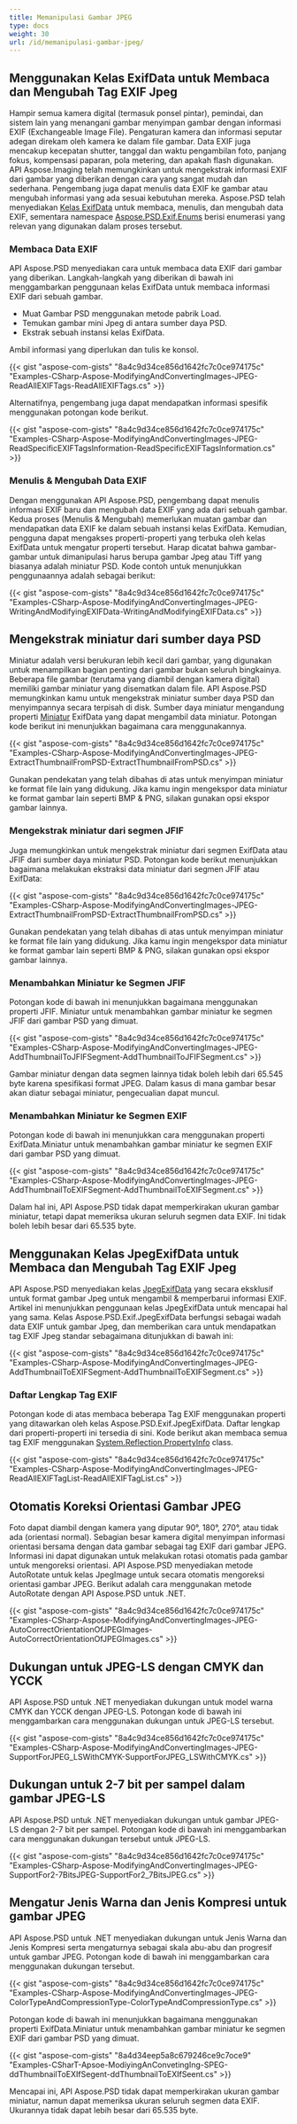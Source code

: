 ```yaml
---
title: Memanipulasi Gambar JPEG
type: docs
weight: 30
url: /id/memanipulasi-gambar-jpeg/
---
```


## **Menggunakan Kelas ExifData untuk Membaca dan Mengubah Tag EXIF Jpeg**
Hampir semua kamera digital (termasuk ponsel pintar), pemindai, dan sistem lain yang menangani gambar menyimpan gambar dengan informasi EXIF (Exchangeable Image File). Pengaturan kamera dan informasi seputar adegan direkam oleh kamera ke dalam file gambar. Data EXIF juga mencakup kecepatan shutter, tanggal dan waktu pengambilan foto, panjang fokus, kompensasi paparan, pola metering, dan apakah flash digunakan. API Aspose.Imaging telah memungkinkan untuk mengekstrak informasi EXIF dari gambar yang diberikan dengan cara yang sangat mudah dan sederhana. Pengembang juga dapat menulis data EXIF ke gambar atau mengubah informasi yang ada sesuai kebutuhan mereka. Aspose.PSD telah menyediakan [Kelas ExifData](https://reference.aspose.com/psd/net/aspose.psd.exif/exifdata) untuk membaca, menulis, dan mengubah data EXIF, sementara namespace [Aspose.PSD.Exif.Enums](https://reference.aspose.com/psd/net/aspose.psd.exif.enums) berisi enumerasi yang relevan yang digunakan dalam proses tersebut.
### **Membaca Data EXIF**
API Aspose.PSD menyediakan cara untuk membaca data EXIF dari gambar yang diberikan. Langkah-langkah yang diberikan di bawah ini menggambarkan penggunaan kelas ExifData untuk membaca informasi EXIF dari sebuah gambar.

- Muat Gambar PSD menggunakan metode pabrik Load.
- Temukan gambar mini Jpeg di antara sumber daya PSD.
- Ekstrak sebuah instansi kelas ExifData.

Ambil informasi yang diperlukan dan tulis ke konsol.

{{< gist "aspose-com-gists" "8a4c9d34ce856d1642fc7c0ce974175c" "Examples-CSharp-Aspose-ModifyingAndConvertingImages-JPEG-ReadAllEXIFTags-ReadAllEXIFTags.cs" >}}

Alternatifnya, pengembang juga dapat mendapatkan informasi spesifik menggunakan potongan kode berikut.


{{< gist "aspose-com-gists" "8a4c9d34ce856d1642fc7c0ce974175c" "Examples-CSharp-Aspose-ModifyingAndConvertingImages-JPEG-ReadSpecificEXIFTagsInformation-ReadSpecificEXIFTagsInformation.cs" >}}
### **Menulis & Mengubah Data EXIF**
Dengan menggunakan API Aspose.PSD, pengembang dapat menulis informasi EXIF baru dan mengubah data EXIF yang ada dari sebuah gambar. Kedua proses (Menulis & Mengubah) memerlukan muatan gambar dan mendapatkan data EXIF ke dalam sebuah instansi kelas ExifData. Kemudian, pengguna dapat mengakses properti-properti yang terbuka oleh kelas ExifData untuk mengatur properti tersebut. Harap dicatat bahwa gambar-gambar untuk dimanipulasi harus berupa gambar Jpeg atau Tiff yang biasanya adalah miniatur PSD. Kode contoh untuk menunjukkan penggunaannya adalah sebagai berikut:




{{< gist "aspose-com-gists" "8a4c9d34ce856d1642fc7c0ce974175c" "Examples-CSharp-Aspose-ModifyingAndConvertingImages-JPEG-WritingAndModifyingEXIFData-WritingAndModifyingEXIFData.cs" >}}
## **Mengekstrak miniatur dari sumber daya PSD**
Miniatur adalah versi berukuran lebih kecil dari gambar, yang digunakan untuk menampilkan bagian penting dari gambar bukan seluruh bingkainya. Beberapa file gambar (terutama yang diambil dengan kamera digital) memiliki gambar miniatur yang disematkan dalam file. API Aspose.PSD memungkinkan kamu untuk mengekstrak miniatur sumber daya PSD dan menyimpannya secara terpisah di disk. Sumber daya miniatur mengandung properti [Miniatur](https://reference.aspose.com/psd/net/aspose.psd.exif/jpegexifdata/properties/thumbnail) ExifData yang dapat mengambil data miniatur. Potongan kode berikut ini menunjukkan bagaimana cara menggunakannya.


{{< gist "aspose-com-gists" "8a4c9d34ce856d1642fc7c0ce974175c" "Examples-CSharp-Aspose-ModifyingAndConvertingImages-JPEG-ExtractThumbnailFromPSD-ExtractThumbnailFromPSD.cs" >}}


Gunakan pendekatan yang telah dibahas di atas untuk menyimpan miniatur ke format file lain yang didukung. Jika kamu ingin mengekspor data miniatur ke format gambar lain seperti BMP & PNG, silakan gunakan opsi ekspor gambar lainnya.


### **Mengekstrak miniatur dari segmen JFIF**
Juga memungkinkan untuk mengekstrak miniatur dari segmen ExifData atau JFIF dari sumber daya miniatur PSD. Potongan kode berikut menunjukkan bagaimana melakukan ekstraksi data miniatur dari segmen JFIF atau ExifData:



{{< gist "aspose-com-gists" "8a4c9d34ce856d1642fc7c0ce974175c" "Examples-CSharp-Aspose-ModifyingAndConvertingImages-JPEG-ExtractThumbnailFromPSD-ExtractThumbnailFromPSD.cs" >}}


Gunakan pendekatan yang telah dibahas di atas untuk menyimpan miniatur ke format file lain yang didukung. Jika kamu ingin mengekspor data miniatur ke format gambar lain seperti BMP & PNG, silakan gunakan opsi ekspor gambar lainnya.
### **Menambahkan Miniatur ke Segmen JFIF**
Potongan kode di bawah ini menunjukkan bagaimana menggunakan properti JFIF. Miniatur untuk menambahkan gambar miniatur ke segmen JFIF dari gambar PSD yang dimuat.


{{< gist "aspose-com-gists" "8a4c9d34ce856d1642fc7c0ce974175c" "Examples-CSharp-Aspose-ModifyingAndConvertingImages-JPEG-AddThumbnailToJFIFSegment-AddThumbnailToJFIFSegment.cs" >}}

Gambar miniatur dengan data segmen lainnya tidak boleh lebih dari 65.545 byte karena spesifikasi format JPEG. Dalam kasus di mana gambar besar akan diatur sebagai miniatur, pengecualian dapat muncul.


### **Menambahkan Miniatur ke Segmen EXIF**
Potongan kode di bawah ini menunjukkan cara menggunakan properti ExifData.Miniatur untuk menambahkan gambar miniatur ke segmen EXIF dari gambar PSD yang dimuat.


{{< gist "aspose-com-gists" "8a4c9d34ce856d1642fc7c0ce974175c" "Examples-CSharp-Aspose-ModifyingAndConvertingImages-JPEG-AddThumbnailToEXIFSegment-AddThumbnailToEXIFSegment.cs" >}}


Dalam hal ini, API Aspose.PSD tidak dapat memperkirakan ukuran gambar miniatur, tetapi dapat memeriksa ukuran seluruh segmen data EXIF. Ini tidak boleh lebih besar dari 65.535 byte.
## **Menggunakan Kelas JpegExifData untuk Membaca dan Mengubah Tag EXIF Jpeg**
API Aspose.PSD menyediakan kelas [JpegExifData](https://reference.aspose.com/psd/net/aspose.psd.exif/jpegexifdata) yang secara eksklusif untuk format gambar Jpeg untuk mengambil & memperbarui informasi EXIF. Artikel ini menunjukkan penggunaan kelas JpegExifData untuk mencapai hal yang sama. Kelas Aspose.PSD.Exif.JpegExifData berfungsi sebagai wadah data EXIF untuk gambar Jpeg, dan memberikan cara untuk mendapatkan tag EXIF Jpeg standar sebagaimana ditunjukkan di bawah ini:



{{< gist "aspose-com-gists" "8a4c9d34ce856d1642fc7c0ce974175c" "Examples-CSharp-Aspose-ModifyingAndConvertingImages-JPEG-AddThumbnailToEXIFSegment-AddThumbnailToEXIFSegment.cs" >}}
### **Daftar Lengkap Tag EXIF**
Potongan kode di atas membaca beberapa Tag EXIF menggunakan properti yang ditawarkan oleh kelas Aspose.PSD.Exif.JpegExifData. Daftar lengkap dari properti-properti ini tersedia di sini. Kode berikut akan membaca semua tag EXIF menggunakan [System.Reflection.PropertyInfo](https://docs.microsoft.com/en-us/dotnet/api/system.reflection.propertyinfo?view=net-5.0) class.


{{< gist "aspose-com-gists" "8a4c9d34ce856d1642fc7c0ce974175c" "Examples-CSharp-Aspose-ModifyingAndConvertingImages-JPEG-ReadAllEXIFTagList-ReadAllEXIFTagList.cs" >}}
## **Otomatis Koreksi Orientasi Gambar JPEG**


Foto dapat diambil dengan kamera yang diputar 90°, 180°, 270°, atau tidak ada (orientasi normal). Sebagian besar kamera digital menyimpan informasi orientasi bersama dengan data gambar sebagai tag EXIF dari gambar JEPG. Informasi ini dapat digunakan untuk melakukan rotasi otomatis pada gambar untuk mengoreksi orientasi. API Aspose.PSD menyediakan metode AutoRotate untuk kelas JpegImage untuk secara otomatis mengoreksi orientasi gambar JPEG. Berikut adalah cara menggunakan metode AutoRotate dengan API Aspose.PSD untuk .NET.


{{< gist "aspose-com-gists" "8a4c9d34ce856d1642fc7c0ce974175c" "Examples-CSharp-Aspose-ModifyingAndConvertingImages-JPEG-AutoCorrectOrientationOfJPEGImages-AutoCorrectOrientationOfJPEGImages.cs" >}}
## **Dukungan untuk JPEG-LS dengan CMYK dan YCCK**


API Aspose.PSD untuk .NET menyediakan dukungan untuk model warna CMYK dan YCCK dengan JPEG-LS. Potongan kode di bawah ini menggambarkan cara menggunakan dukungan untuk JPEG-LS tersebut.


{{< gist "aspose-com-gists" "8a4c9d34ce856d1642fc7c0ce974175c" "Examples-CSharp-Aspose-ModifyingAndConvertingImages-JPEG-SupportForJPEG_LSWithCMYK-SupportForJPEG_LSWithCMYK.cs" >}}
## **Dukungan untuk 2-7 bit per sampel dalam gambar JPEG-LS**


API Aspose.PSD untuk .NET menyediakan dukungan untuk gambar JPEG-LS dengan 2-7 bit per sampel. Potongan kode di bawah ini menggambarkan cara menggunakan dukungan tersebut untuk JPEG-LS.


{{< gist "aspose-com-gists" "8a4c9d34ce856d1642fc7c0ce974175c" "Examples-CSharp-Aspose-ModifyingAndConvertingImages-JPEG-SupportFor2-7BitsJPEG-SupportFor2_7BitsJPEG.cs" >}}
## **Mengatur Jenis Warna dan Jenis Kompresi untuk gambar JPEG**


API Aspose.PSD untuk .NET menyediakan dukungan untuk Jenis Warna dan Jenis Kompresi serta mengaturnya sebagai skala abu-abu dan progresif untuk gambar JPEG. Potongan kode di bawah ini menggambarkan cara menggunakan dukungan tersebut.


{{< gist "aspose-com-gists" "8a4c9d34ce856d1642fc7c0ce974175c" "Examples-CSharp-Aspose-ModifyingAndConvertingImages-JPEG-ColorTypeAndCompressionType-ColorTypeAndCompressionType.cs" >}}




Potongan kode di bawah ini menunjukkan bagaimana menggunakan properti ExifData.Miniatur untuk menambahkan gambar miniatur ke segmen EXIF dari gambar PSD yang dimuat.



{{< gist "aspose-com-gists" "8a4d34eep5a8c679246ce9c7oce9" "Examples-CSharT-Apsoe-ModiyingAnConvetingIng-SPEG-ddThumbnailToEXIfSegent-ddThumbnailToEXIfSeent.cs" >}}




Mencapai ini, API Aspose.PSD tidak dapat memperkirakan ukuran gambar miniatur, namun dapat memeriksa ukuran seluruh segmen data EXIF. Ukurannya tidak dapat lebih besar dari 65.535 byte.

